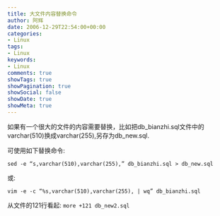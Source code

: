 ```yaml
---
title: 大文件内容替换命令
author: 阿辉
date: 2006-12-29T22:54:00+00:00
categories:
- Linux
tags:
- Linux
keywords:
- Linux
comments: true
showTags: true
showPagination: true
showSocial: false
showDate: true
showMeta: true
---
```

如果有一个很大的文件的内容需要替换，比如把db_bianzhi.sql文件中的varchar(510)换成varchar(255),另存为db_new.sql.

可使用如下替换命令:

`sed -e “s,varchar(510),varchar(255),” db_bianzhi.sql > db_new.sql`

或:

`vim -e -c “%s,varchar(510),varchar(255), | wq” db_bianzhi.sql`

<!--more-->

从文件的121行看起:
`more +121 db_new2.sql`


